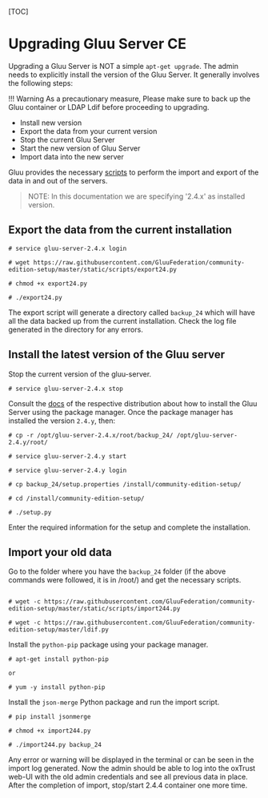 [TOC]

# Upgrading Gluu Server CE

Upgrading a Gluu Server is NOT a simple `apt-get upgrade`. The admin needs to explicitly install the version of the Gluu Server. It generally involves the following steps:

!!! Warning As a precautionary measure, Please make sure to back up the Gluu container or LDAP Ldif before proceeding to upgrading.

* Install new version
* Export the data from your current version
* Stop the current Gluu Server
* Start the new version of Gluu Server
* Import data into the new server

Gluu provides the necessary [scripts](https://github.com/GluuFederation/community-edition-setup/tree/master/static/scripts) to perform the import and export of the data in and out of the servers.

> NOTE: In this documentation we are specifying '2.4.x' as installed version. 

## Export the data from the current installation

```
# service gluu-server-2.4.x login

# wget https://raw.githubusercontent.com/GluuFederation/community-edition-setup/master/static/scripts/export24.py

# chmod +x export24.py

# ./export24.py
```

The export script will generate a directory called `backup_24` which will have all the data backed up from the current installation.
Check the log file generated in the directory for any errors.

## Install the latest version of the Gluu server

Stop the current version of the gluu-server.

```
# service gluu-server-2.4.x stop
```

Consult the [docs](https://www.gluu.org/docs/deployment/) of the respective distribution about how to install the Gluu Server using the package manager.
Once the package manager has installed the version `2.4.y`, then:

```
# cp -r /opt/gluu-server-2.4.x/root/backup_24/ /opt/gluu-server-2.4.y/root/

# service gluu-server-2.4.y start

# service gluu-server-2.4.y login

# cp backup_24/setup.properties /install/community-edition-setup/

# cd /install/community-edition-setup/

# ./setup.py
```

Enter the required information for the setup and complete the installation.

## Import your old data

Go to the folder where you have the `backup_24` folder (if the above commands were followed, it is in /root/) and  get the necessary scripts.

```

# wget -c https://raw.githubusercontent.com/GluuFederation/community-edition-setup/master/static/scripts/import244.py

# wget -c https://raw.githubusercontent.com/GluuFederation/community-edition-setup/master/ldif.py
```

Install the `python-pip` package using your package manager.

```
# apt-get install python-pip

or

# yum -y install python-pip
```

Install the `json-merge` Python package and run the import script.

```
# pip install jsonmerge

# chmod +x import244.py

# ./import244.py backup_24
```

Any error or warning will be displayed in the terminal or can be seen in the import log generated. Now the admin should be able to log into the oxTrust web-UI with the old admin credentials and see all previous data in place. After the completion of import, stop/start 2.4.4 container one more time. 
